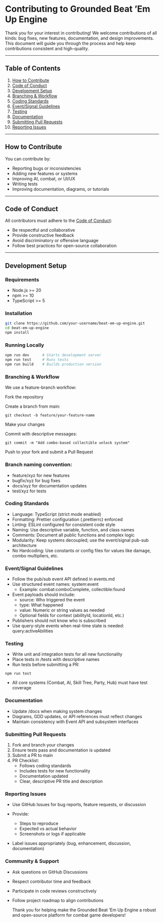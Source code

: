 # Contributing to Grounded Beat ’Em Up Engine

Thank you for your interest in contributing! We welcome contributions of all kinds: bug fixes, new features, documentation, and design
improvements. This document will guide you through the process and help keep contributions consistent and high-quality.

---

## Table of Contents

1. [How to Contribute](#how-to-contribute)
2. [Code of Conduct](#code-of-conduct)
3. [Development Setup](#development-setup)
4. [Branching & Workflow](#branching--workflow)
5. [Coding Standards](#coding-standards)
6. [Event/Signal Guidelines](#event-signal-guidelines)
7. [Testing](#testing)
8. [Documentation](#documentation)
9. [Submitting Pull Requests](#submitting-pull-requests)
10. [Reporting Issues](#reporting-issues)

---

## How to Contribute

You can contribute by:

- Reporting bugs or inconsistencies
- Adding new features or systems
- Improving AI, combat, or UI/UX
- Writing tests
- Improving documentation, diagrams, or tutorials

---

## Code of Conduct

All contributors must adhere to the [Code of Conduct](./CODE_OF_CONDUCT.md):

- Be respectful and collaborative
- Provide constructive feedback
- Avoid discriminatory or offensive language
- Follow best practices for open-source collaboration

---

## Development Setup

### Requirements

- Node.js >= 20
- npm >= 10
- TypeScript >= 5

### Installation

```bash
git clone https://github.com/your-username/beat-em-up-engine.git
cd beat-em-up-engine
npm install
```

### Running Locally

```bash
npm run dev      # Starts development server
npm run test     # Runs tests
npm run build    # Builds production version
```

### Branching & Workflow

We use a feature-branch workflow:

Fork the repository

Create a branch from main:

`git checkout -b feature/your-feature-name`

Make your changes

Commit with descriptive messages:

`git commit -m "Add combo-based collectible unlock system"`

Push to your fork and submit a Pull Request

### Branch naming convention:

- feature/xyz for new features
- bugfix/xyz for bug fixes
- docs/xyz for documentation updates
- test/xyz for tests

### Coding Standards

- Language: TypeScript (strict mode enabled)
- Formatting: Prettier configuration (.prettierrc) enforced
- Linting: ESLint configured for consistent code style
- Naming: Use descriptive variable, function, and class names
- Comments: Document all public functions and complex logic
- Modularity: Keep systems decoupled; use the event/signal pub-sub architecture
- No Hardcoding: Use constants or config files for values like damage, combo multipliers, etc.

### Event/Signal Guidelines

- Follow the pub/sub event API defined in events.md
- Use structured event names: system:event
  - Example: combat:comboComplete, collectible:found
- Event payloads should include:
  - source: Who triggered the event
  - type: What happened
  - value: Numeric or string values as needed
  - Optional fields for context (abilityId, locationId, etc.)
- Publishers should not know who is subscribed
- Use query-style events when real-time state is needed: query:activeAbilities

### Testing

- Write unit and integration tests for all new functionality
- Place tests in /tests with descriptive names
- Run tests before submitting a PR:

`npm run test`

- All core systems (Combat, AI, Skill Tree, Party, Hub) must have test coverage

### Documentation

- Update /docs when making system changes
- Diagrams, GDD updates, or API references must reflect changes
- Maintain consistency with Event API and subsystem interfaces

### Submitting Pull Requests

1. Fork and branch your changes
2. Ensure tests pass and documentation is updated
3. Submit a PR to main
4. PR Checklist:
   - Follows coding standards
   - Includes tests for new functionality
   - Documentation updated
   - Clear, descriptive PR title and description

### Reporting Issues

- Use GitHub Issues for bug reports, feature requests, or discussion

- Provide:
  - Steps to reproduce
  - Expected vs actual behavior
  - Screenshots or logs if applicable
- Label issues appropriately (bug, enhancement, discussion, documentation)

### Community & Support

- Ask questions on GitHub Discussions
- Respect contributor time and feedback
- Participate in code reviews constructively
- Follow project roadmap to align contributions

  Thank you for helping make the Grounded Beat ’Em Up Engine a robust and open-source platform for combat game developers!
